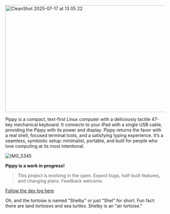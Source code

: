 <img width="1132" height="338" alt="CleanShot 2025-07-17 at 13 05 22" src="https://github.com/user-attachments/assets/dc694c96-557f-4ca4-94a7-52cd9ba75ee6" />

Pippy is a compact, text-first Linux computer with a deliciously tactile 47-key mechanical keyboard. It connects to your iPad with a single USB cable, providing the Pippy with its power and display. Pippy returns the favor with a real shell, focused terminal tools, and a satisfying typing experience. It’s a seamless, symbiotic setup: minimalist, portable, and built for people who love computing at its most intentional.

![IMG_5345](https://github.com/user-attachments/assets/cc9c53af-c0c0-4e9b-b7e8-bcbc421aea37)

**Pippy is a work in progress!**

> This project is evolving in the open. Expect bugs, half-built features, and changing plans. Feedback welcome.

[Follow the dev log here](devlog/)

Oh, and the tortoise is named "Shelby" or just "Shel" for short. Fun fact: there are land _tortoises_ and sea _turtles_. Shelby is an "air tortoise."

